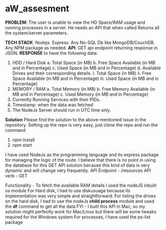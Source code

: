 # aW_assesment
**PROBLEM**: 
The user is unable to view the HD Space/RAM usage and running processes in a server. He needs an API that when called Returns all the system/server parameters.

**TECH STACK**: Nodejs. Express. Any No-SQL Db like MongoDB/CouchDB. Any NPM package as needed.
**API**: GET api endpoint returning response in JSON.
**RESPONSE** to have the following data:
1. HDD / Hard Disk
      a. Total Space (in MB)
      b. Free Space Available (in MB and in Percentage)
      c. Used Space (in MB and in Percentage)
      d. Available Drives and their corresponding details.
        i. Total Space (in MB)
        ii. Free Space Available (in MB and in Percentage)
        iii. Used Space (in MB and in Percentage)
2. MEMORY / RAM
      a. Total Memory (in MB)
      b. Free Memory Available (in MB and in Percentage)
      c. Used Memory (in MB and in Percentage)
3. Currently Running Services with their PIDs.
4. Timestamp: when the data was fetched
5. The NodeJs Server should run in UTC time only.

**Solution**
Please find the solution to the above-mentioned issue in the repository. 
Setting up the repo is very easy, just clone the repo and run the command 

1. npm install
2. npm start

I have used NodeJs as the programming language and its express package for managing the logic of the route. 
I believe that there is no point in using the database for this GET API solution 
because this kind of data is very dynamic and will change very frequently. 
API Endpoint - /resources
API verb - GET

Functionality - 
To fetch the available RAM details I used the nodeJS inbuilt os module 
For Hard disk, I had to use diskusuage because its implementation was very simple and straightforward.
For listing the drives on the hard disk, I had to use the nodeJs **child process** module and used the **df** command to get all the data 
FYI - I built this API in Mac, so my solution might perfectly work for Mac/Linux but there will be some tweaks required for the Windows system 
For processes, I have used the ps-list package
